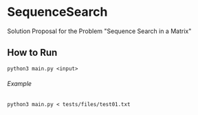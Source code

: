 # SequenceSearch
Solution Proposal for the Problem "Sequence Search in a Matrix"

## How to Run

```
python3 main.py <input>
```

###### Example
```
python3 main.py < tests/files/test01.txt
```
